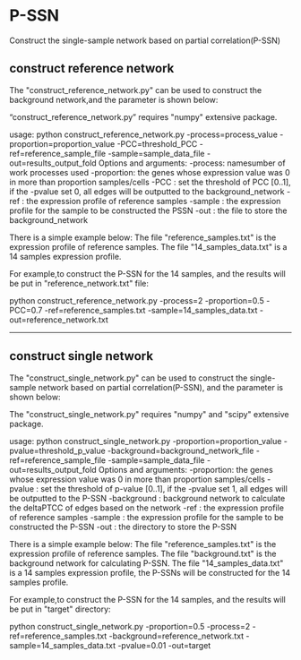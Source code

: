 # P-SSN
 Construct the single-sample network based on partial correlation(P-SSN)

## construct reference network
The "construct_reference_network.py" can be used to construct the background network,and the parameter is shown below:

“construct_reference_network.py” requires "numpy" extensive package.

usage: python construct_reference_network.py -process=process_value -proportion=proportion_value -PCC=threshold_PCC -ref=reference_sample_file  -sample=sample_data_file -out=results_output_fold
Options and arguments:
-process: namesumber of work processes used
-proportion: the genes whose expression value was 0 in more than proportion samples/cells
-PCC : set the threshold of PCC [0..1], if the -pvalue set 0, all edges will be outputted to the background_network
-ref : the expression profile of reference samples
-sample : the expression profile for the sample to be constructed the PSSN
-out : the file to store the background_network

There is a simple example below: 
The file "reference_samples.txt" is the expression profile of reference samples.
The file "14_samples_data.txt" is a 14 samples expression profile.


For example,to construct the P-SSN for the 14 samples, and the results will be put in "reference_network.txt" file:

python construct_reference_network.py -process=2 -proportion=0.5 -PCC=0.7 -ref=reference_samples.txt  -sample=14_samples_data.txt -out=reference_network.txt


----------------------------------------------------------------------------------------------------------------------------------------

## construct single network
The "construct_single_network.py" can be used to construct the single-sample network based on partial correlation(P-SSN), and the parameter is shown below:

The "construct_single_network.py" requires "numpy" and "scipy" extensive package.

usage: python construct_single_network.py -proportion=proportion_value -pvalue=threshold_p_value -background=background_network_file -ref=reference_sample_file  -sample=sample_data_file -out=results_output_fold
Options and arguments:
-proportion: the genes whose expression value was 0 in more than proportion samples/cells
-pvalue : set the threshold of p-value [0..1], if the -pvalue set 1, all edges will be outputted to the P-SSN
-background : background network to calculate the deltaPTCC of edges based on the network
-ref : the expression profile of reference samples
-sample : the expression profile for the sample to be constructed the P-SSN
-out : the directory to store the P-SSN

There is a simple example below: 
The file "reference_samples.txt" is the expression profile of reference samples.
The file "background.txt" is the background network for calculating P-SSN.
The file "14_samples_data.txt" is a 14 samples expression profile, the P-SSNs will be constructed for the 14 samples profile.


For example,to construct the P-SSN for the 14 samples, and the results will be put in "target" directory:

python construct_single_network.py -proportion=0.5 -process=2 -ref=reference_samples.txt -background=reference_network.txt -sample=14_samples_data.txt -pvalue=0.01 -out=target

